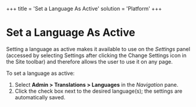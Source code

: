 +++
title = 'Set a Language As Active'
solution = 'Platform'
+++

# Set a Language As Active

Setting a language as active makes it available to use on the *Settings*
panel (accessed by selecting Settings after clicking the Change Settings
icon in the Site toolbar) and therefore allows the user to use it on any
page.

To set a language as active:

1.  Select **Admin \> Translations \> Languages** in the *Navigation*
    pane.
2.  Click the check box next to the desired language(s); the settings
    are automatically saved.
